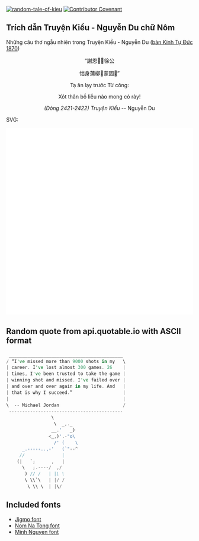 [![random-tale-of-kieu](https://github.com/huuquyet/random-tale-of-kieu/actions/workflows/random-tale-of-kieu.yml/badge.svg)](https://github.com/huuquyet/random-tale-of-kieu/actions/workflows/random-tale-of-kieu.yml)
[![Contributor Covenant](https://img.shields.io/badge/Contributor%20Covenant-2.1-4baaaa.svg)](.github/CODE_OF_CONDUCT.md "Contributor Covenant 2.1")

## Trích dẫn Truyện Kiều - Nguyễn Du chữ Nôm

Những câu thơ ngẫu nhiên trong Truyện Kiều - Nguyễn Du ([bản Kinh Tự Đức 1870](https://vi.wikisource.org/wiki/Truy%E1%BB%87n_Ki%E1%BB%81u_(b%E1%BA%A3n_Kinh_T%E1%BB%B1_%C4%90%E1%BB%A9c_1870)))

<div align="center">
<!-- START_KIEU -->
      <p class="nom">“謝恩𥛉𠓀徐公</p>
      <p class="nom">㤕身蒲柳󰅹蒙固𣈙”</p>
      <p class="quocngu">Tạ ân lạy trước Từ công:</p>
      <p class="quocngu">Xót thân bồ liễu nào mong có rày!</p>
      <p class="author"><i>(Dòng 2421-2422) Truyện Kiều</i> -- Nguyễn Du</p>
<!-- END_KIEU -->
</div>

SVG:

<div align="center">
  <img src="./assets/random-kieu.svg" alt="The Tale of Kieu - Nguyen Du">
</div>

## Random quote from api.quotable.io with ASCII format

<!-- START_QUOTE -->
```rust
 ___________________________________________
/ “I've missed more than 9000 shots in my   \
| career. I've lost almost 300 games. 26    |
| times, I've been trusted to take the game |
| winning shot and missed. I've failed over |
| and over and over again in my life. And   |
| that is why I succeed.”                   |
|                                           |
\  -- Michael Jordan                        /
 -------------------------------------------
                 \
                  \  _,._
                 __.'   _)
                <_,)'.-"o\
                  /' (    \
      _.-----..,-'   (`"--^
     //              |     
    (|   `;      ,   |  
      \   ;.----/  ,/ 
       ) // /   | |\ \
       \ \\`\   | |/ /
        \ \\ \  | |\/
```
<!-- END_QUOTE -->

## Included fonts

- [Jigmo font](https://github.com/kamichikoichi/jigmo)
- [Nom Na Tong font](https://github.com/nomfoundation/font)
- [Minh Nguyen font](https://github.com/TKYKmori/Minh-Nguyen)

